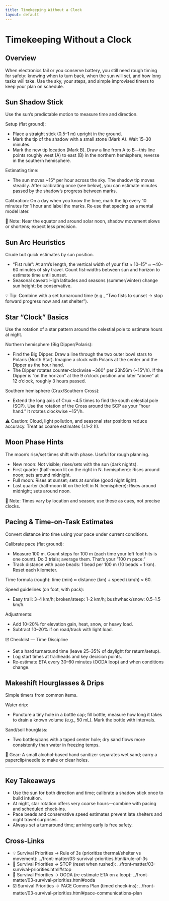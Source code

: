 ```yaml
---
title: Timekeeping Without a Clock
layout: default
---
```


# Timekeeping Without a Clock

## Overview
When electronics fail or you conserve battery, you still need rough timing for safety: knowing when to turn back, when the sun will set, and how long tasks will take. Use the sky, your steps, and simple improvised timers to keep your plan on schedule.

## Sun Shadow Stick
Use the sun’s predictable motion to measure time and direction.

Setup (flat ground):
- Place a straight stick (0.5–1 m) upright in the ground.
- Mark the tip of the shadow with a small stone (Mark A). Wait 15–30 minutes.
- Mark the new tip location (Mark B). Draw a line from A to B—this line points roughly west (A) to east (B) in the northern hemisphere; reverse in the southern hemisphere.

Estimating time:
- The sun moves ~15° per hour across the sky. The shadow tip moves steadily. After calibrating once (see below), you can estimate minutes passed by the shadow’s progress between marks.

Calibration: On a day when you know the time, mark the tip every 10 minutes for 1 hour and label the marks. Re‑use that spacing as a mental model later.

📝 Note: Near the equator and around solar noon, shadow movement slows or shortens; expect less precision.

## Sun Arc Heuristics
Crude but quick estimates by sun position.

- “Fist rule”: At arm’s length, the vertical width of your fist ≈ 10–15° ≈ ~40–60 minutes of sky travel. Count fist‑widths between sun and horizon to estimate time until sunset.
- Seasonal caveat: High latitudes and seasons (summer/winter) change sun height; be conservative.

💡 Tip: Combine with a set turnaround time (e.g., “Two fists to sunset → stop forward progress now and set shelter”).

## Star “Clock” Basics
Use the rotation of a star pattern around the celestial pole to estimate hours at night.

Northern hemisphere (Big Dipper/Polaris):
- Find the Big Dipper. Draw a line through the two outer bowl stars to Polaris (North Star). Imagine a clock with Polaris at the center and the Dipper as the hour hand.
- The Dipper rotates counter‑clockwise ~360° per 23h56m (~15°/h). If the Dipper is “on the horizon” at the 9 o’clock position and later “above” at 12 o’clock, roughly 3 hours passed.

Southern hemisphere (Crux/Southern Cross):
- Extend the long axis of Crux ~4.5 times to find the south celestial pole (SCP). Use the rotation of the Cross around the SCP as your “hour hand.” It rotates clockwise ~15°/h.

⚠️ Caution: Cloud, light pollution, and seasonal star positions reduce accuracy. Treat as coarse estimates (±1–2 h).

## Moon Phase Hints
The moon’s rise/set times shift with phase. Useful for rough planning.

- New moon: Not visible; rises/sets with the sun (dark nights).
- First quarter (half‑moon lit on the right in N. hemisphere): Rises around noon; sets around midnight.
- Full moon: Rises at sunset; sets at sunrise (good night light).
- Last quarter (half‑moon lit on the left in N. hemisphere): Rises around midnight; sets around noon.

📝 Note: Times vary by location and season; use these as cues, not precise clocks.

## Pacing & Time-on-Task Estimates
Convert distance into time using your pace under current conditions.

Calibrate pace (flat ground):
- Measure 100 m. Count steps for 100 m (each time your left foot hits is one count). Do 3 trials; average them. That’s your “100 m pace.”
- Track distance with pace beads: 1 bead per 100 m (10 beads = 1 km). Reset each kilometer.

Time formula (rough): time (min) ≈ distance (km) ÷ speed (km/h) × 60.

Speed guidelines (on foot, with pack):
- Easy trail: 3–4 km/h; broken/steep: 1–2 km/h; bushwhack/snow: 0.5–1.5 km/h.

Adjustments:
- Add 10–20% for elevation gain, heat, snow, or heavy load.
- Subtract 10–20% if on road/track with light load.

☑️ Checklist — Time Discipline
- Set a hard turnaround time (leave 25–35% of daylight for return/setup).
- Log start times at trailheads and key decision points.
- Re‑estimate ETA every 30–60 minutes (OODA loop) and when conditions change.

## Makeshift Hourglasses & Drips
Simple timers from common items.

Water drip:
- Puncture a tiny hole in a bottle cap; fill bottle; measure how long it takes to drain a known volume (e.g., 50 mL). Mark the bottle with intervals.

Sand/soil hourglass:
- Two bottles/cans with a taped center hole; dry sand flows more consistently than water in freezing temps.

🧰 Gear: A small alcohol‑based hand sanitizer separates wet sand; carry a paperclip/needle to make or clear holes.

---

## Key Takeaways
- Use the sun for both direction and time; calibrate a shadow stick once to build intuition.
- At night, star rotation offers very coarse hours—combine with pacing and scheduled check‑ins.
- Pace beads and conservative speed estimates prevent late shelters and night travel surprises.
- Always set a turnaround time; arriving early is free safety.

## Cross-Links
- 💡 Survival Priorities → Rule of 3s (prioritize thermal/shelter vs movement): ../front-matter/03-survival-priorities.html#rule-of-3s
- 📝 Survival Priorities → STOP (reset when rushed): ../front-matter/03-survival-priorities.html#stop
- 📝 Survival Priorities → OODA (re‑estimate ETA on a loop): ../front-matter/03-survival-priorities.html#ooda
- ☑️ Survival Priorities → PACE Comms Plan (timed check‑ins): ../front-matter/03-survival-priorities.html#pace-communications-plan
